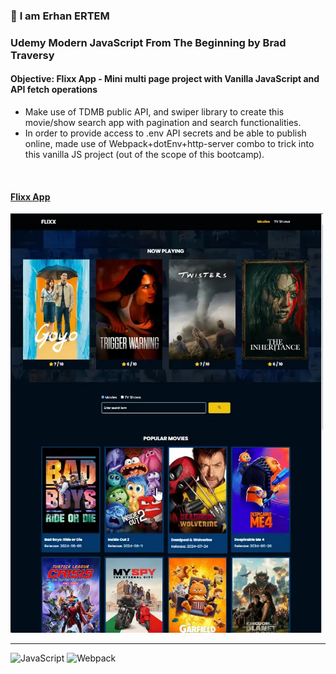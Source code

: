### 👋 **I am Erhan ERTEM**

### Udemy Modern JavaScript From The Beginning by Brad Traversy

#### **Objective:** Flixx App - Mini multi page project with Vanilla JavaScript and API fetch operations

-  Make use of TDMB public API, and swiper library to create this movie/show search app with pagination and search functionalities.
-  In order to provide access to .env API secrets and be able to publish online, made use of Webpack+dotEnv+http-server combo to trick into this vanilla JS project (out of the scope of this bootcamp).

&emsp;

#### [Flixx App](https://flixx-app-erhan-ertem.netlify.app)

<img src="./screenshot.webp" width="500px"/>

---

![JavaScript](https://img.shields.io/badge/Javascript-%23323330.svg?style=square&logo=javascript&logoColor=%23F7DF1E)
![Webpack](https://img.shields.io/badge/Webpack-%238DD6F9.svg?style=square&logo=Webpack&logoColor=black)
